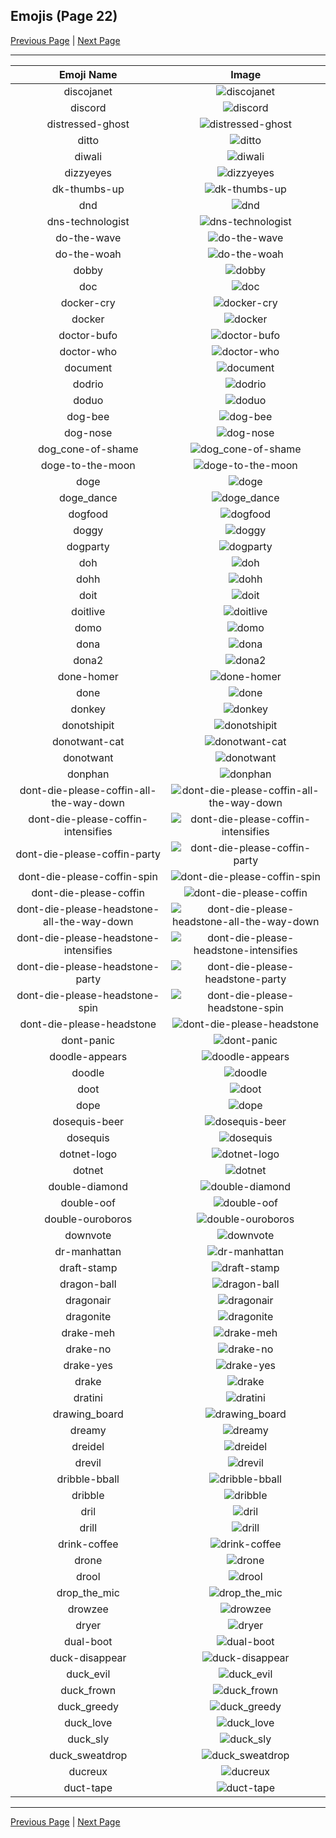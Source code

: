 
## Emojis (Page 22)

[Previous Page](/docs/hny/page-d-0021.md)
  | [Next Page](/docs/hny/page-d-0023.md)

<hr />

|Emoji Name|Image|
| :-: | :-: |
|discojanet| ![discojanet](/emojis/hny/discojanet.png)|
|discord| ![discord](/emojis/hny/discord.png)|
|distressed-ghost| ![distressed-ghost](/emojis/hny/distressed-ghost.png)|
|ditto| ![ditto](/emojis/hny/ditto.png)|
|diwali| ![diwali](/emojis/hny/diwali.jpg)|
|dizzyeyes| ![dizzyeyes](/emojis/hny/dizzyeyes.jpg)|
|dk-thumbs-up| ![dk-thumbs-up](/emojis/hny/dk-thumbs-up.png)|
|dnd| ![dnd](/emojis/hny/dnd.png)|
|dns-technologist| ![dns-technologist](/emojis/hny/dns-technologist.png)|
|do-the-wave| ![do-the-wave](/emojis/hny/do-the-wave.gif)|
|do-the-woah| ![do-the-woah](/emojis/hny/do-the-woah.gif)|
|dobby| ![dobby](/emojis/hny/dobby.png)|
|doc| ![doc](/emojis/hny/doc.png)|
|docker-cry| ![docker-cry](/emojis/hny/docker-cry.png)|
|docker| ![docker](/emojis/hny/docker.png)|
|doctor-bufo| ![doctor-bufo](/emojis/hny/doctor-bufo.png)|
|doctor-who| ![doctor-who](/emojis/hny/doctor-who.png)|
|document| ![document](/emojis/hny/document.png)|
|dodrio| ![dodrio](/emojis/hny/dodrio.png)|
|doduo| ![doduo](/emojis/hny/doduo.png)|
|dog-bee| ![dog-bee](/emojis/hny/dog-bee.png)|
|dog-nose| ![dog-nose](/emojis/hny/dog-nose.png)|
|dog_cone-of-shame| ![dog_cone-of-shame](/emojis/hny/dog_cone-of-shame.png)|
|doge-to-the-moon| ![doge-to-the-moon](/emojis/hny/doge-to-the-moon.png)|
|doge| ![doge](/emojis/hny/doge.png)|
|doge_dance| ![doge_dance](/emojis/hny/doge_dance.gif)|
|dogfood| ![dogfood](/emojis/hny/dogfood.jpg)|
|doggy| ![doggy](/emojis/hny/doggy.jpg)|
|dogparty| ![dogparty](/emojis/hny/dogparty.gif)|
|doh| ![doh](/emojis/hny/doh.png)|
|dohh| ![dohh](/emojis/hny/dohh.png)|
|doit| ![doit](/emojis/hny/doit.gif)|
|doitlive| ![doitlive](/emojis/hny/doitlive.gif)|
|domo| ![domo](/emojis/hny/domo.gif)|
|dona| ![dona](/emojis/hny/dona.png)|
|dona2| ![dona2](/emojis/hny/dona2.png)|
|done-homer| ![done-homer](/emojis/hny/done-homer.gif)|
|done| ![done](/emojis/hny/done.jpg)|
|donkey| ![donkey](/emojis/hny/donkey.gif)|
|donotshipit| ![donotshipit](/emojis/hny/donotshipit.png)|
|donotwant-cat| ![donotwant-cat](/emojis/hny/donotwant-cat.png)|
|donotwant| ![donotwant](/emojis/hny/donotwant.png)|
|donphan| ![donphan](/emojis/hny/donphan.png)|
|dont-die-please-coffin-all-the-way-down| ![dont-die-please-coffin-all-the-way-down](/emojis/hny/dont-die-please-coffin-all-the-way-down.gif)|
|dont-die-please-coffin-intensifies| ![dont-die-please-coffin-intensifies](/emojis/hny/dont-die-please-coffin-intensifies.gif)|
|dont-die-please-coffin-party| ![dont-die-please-coffin-party](/emojis/hny/dont-die-please-coffin-party.gif)|
|dont-die-please-coffin-spin| ![dont-die-please-coffin-spin](/emojis/hny/dont-die-please-coffin-spin.gif)|
|dont-die-please-coffin| ![dont-die-please-coffin](/emojis/hny/dont-die-please-coffin.png)|
|dont-die-please-headstone-all-the-way-down| ![dont-die-please-headstone-all-the-way-down](/emojis/hny/dont-die-please-headstone-all-the-way-down.gif)|
|dont-die-please-headstone-intensifies| ![dont-die-please-headstone-intensifies](/emojis/hny/dont-die-please-headstone-intensifies.gif)|
|dont-die-please-headstone-party| ![dont-die-please-headstone-party](/emojis/hny/dont-die-please-headstone-party.gif)|
|dont-die-please-headstone-spin| ![dont-die-please-headstone-spin](/emojis/hny/dont-die-please-headstone-spin.gif)|
|dont-die-please-headstone| ![dont-die-please-headstone](/emojis/hny/dont-die-please-headstone.png)|
|dont-panic| ![dont-panic](/emojis/hny/dont-panic.png)|
|doodle-appears| ![doodle-appears](/emojis/hny/doodle-appears.gif)|
|doodle| ![doodle](/emojis/hny/doodle.png)|
|doot| ![doot](/emojis/hny/doot.jpg)|
|dope| ![dope](/emojis/hny/dope.png)|
|dosequis-beer| ![dosequis-beer](/emojis/hny/dosequis-beer.png)|
|dosequis| ![dosequis](/emojis/hny/dosequis.png)|
|dotnet-logo| ![dotnet-logo](/emojis/hny/dotnet-logo.jpg)|
|dotnet| ![dotnet](/emojis/hny/dotnet.png)|
|double-diamond| ![double-diamond](/emojis/hny/double-diamond.png)|
|double-oof| ![double-oof](/emojis/hny/double-oof.png)|
|double-ouroboros| ![double-ouroboros](/emojis/hny/double-ouroboros.png)|
|downvote| ![downvote](/emojis/hny/downvote.png)|
|dr-manhattan| ![dr-manhattan](/emojis/hny/dr-manhattan.png)|
|draft-stamp| ![draft-stamp](/emojis/hny/draft-stamp.png)|
|dragon-ball| ![dragon-ball](/emojis/hny/dragon-ball.png)|
|dragonair| ![dragonair](/emojis/hny/dragonair.png)|
|dragonite| ![dragonite](/emojis/hny/dragonite.png)|
|drake-meh| ![drake-meh](/emojis/hny/drake-meh.jpg)|
|drake-no| ![drake-no](/emojis/hny/drake-no.png)|
|drake-yes| ![drake-yes](/emojis/hny/drake-yes.png)|
|drake| ![drake](/emojis/hny/drake.png)|
|dratini| ![dratini](/emojis/hny/dratini.png)|
|drawing_board| ![drawing_board](/emojis/hny/drawing_board.gif)|
|dreamy| ![dreamy](/emojis/hny/dreamy.png)|
|dreidel| ![dreidel](/emojis/hny/dreidel.png)|
|drevil| ![drevil](/emojis/hny/drevil.png)|
|dribble-bball| ![dribble-bball](/emojis/hny/dribble-bball.gif)|
|dribble| ![dribble](/emojis/hny/dribble.gif)|
|dril| ![dril](/emojis/hny/dril.png)|
|drill| ![drill](/emojis/hny/drill.png)|
|drink-coffee| ![drink-coffee](/emojis/hny/drink-coffee.gif)|
|drone| ![drone](/emojis/hny/drone.png)|
|drool| ![drool](/emojis/hny/drool.png)|
|drop_the_mic| ![drop_the_mic](/emojis/hny/drop_the_mic.gif)|
|drowzee| ![drowzee](/emojis/hny/drowzee.png)|
|dryer| ![dryer](/emojis/hny/dryer.gif)|
|dual-boot| ![dual-boot](/emojis/hny/dual-boot.png)|
|duck-disappear| ![duck-disappear](/emojis/hny/duck-disappear.gif)|
|duck_evil| ![duck_evil](/emojis/hny/duck_evil.png)|
|duck_frown| ![duck_frown](/emojis/hny/duck_frown.png)|
|duck_greedy| ![duck_greedy](/emojis/hny/duck_greedy.png)|
|duck_love| ![duck_love](/emojis/hny/duck_love.png)|
|duck_sly| ![duck_sly](/emojis/hny/duck_sly.png)|
|duck_sweatdrop| ![duck_sweatdrop](/emojis/hny/duck_sweatdrop.png)|
|ducreux| ![ducreux](/emojis/hny/ducreux.png)|
|duct-tape| ![duct-tape](/emojis/hny/duct-tape.png)|

<hr/>

[Previous Page](/docs/hny/page-d-0021.md)
  | [Next Page](/docs/hny/page-d-0023.md)